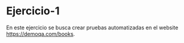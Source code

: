 # Ejercicio-1
En este ejercicio se busca crear pruebas automatizadas en el website https://demoqa.com/books. 
